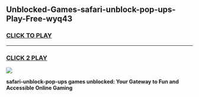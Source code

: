 
## Unblocked-Games-safari-unblock-pop-ups-Play-Free-wyq43
<h3>
<a href="https://premium76.site?title=safari-unblock-pop-ups&ref=23A">CLICK TO PLAY</a></h3>
<hr>

<h3>
<a href="https://premium76.site?title=safari-unblock-pop-ups&ref=23A">CLICK 2 PLAY</a>
  
</h3>

<a href="https://premium76.site?title=safari-unblock-pop-ups&ref=23A"><img src="https://clearcache.store/games.png"></a>


**safari-unblock-pop-ups games unblocked: Your Gateway to Fun and Accessible Online Gaming**
